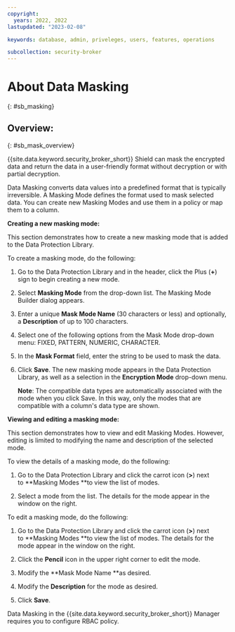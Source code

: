 ```yaml
---
copyright:
  years: 2022, 2022
lastupdated: "2023-02-08"

keywords: database, admin, priveleges, users, features, operations

subcollection: security-broker
---
```


# About Data Masking
{: #sb_masking}

## Overview:
{: #sb_mask_overview}

{{site.data.keyword.security_broker_short}} Shield can mask the encrypted data and return the data
in a user-friendly format without decryption or with partial decryption.

Data Masking converts data values into a predefined format that is
typically irreversible. A Masking Mode defines the format used to mask
selected data. You can create new Masking Modes and use them in a policy
or map them to a column.

**Creating a new masking mode:**

This section demonstrates how to create a new masking mode that is added
to the Data Protection Library. 

To create a masking mode, do the following:

1.  Go to the Data Protection Library and in the header, click the Plus
    (**+**) sign to begin creating a new mode.

2.  Select **Masking Mode** from the drop-down list. The Masking Mode
    Builder dialog appears.

3.  Enter a unique **Mask Mode Name** (30 characters or less) and
    optionally, a **Description** of up to 100 characters.

4.  Select one of the following options from the Mask Mode drop-down
    menu: FIXED, PATTERN, NUMERIC, CHARACTER.

5.  In the **Mask Format** field, enter the string to be used to mask
    the data. 

6.  Click **Save**. The new masking mode appears in the Data Protection
    Library, as well as a selection in the **Encryption Mode** drop-down
    menu.

    **Note**: The compatible data types are automatically associated
    with the mode when you click Save. In this way, only the modes that
    are compatible with a column's data type are shown. 

**Viewing and editing a masking mode:**

This section demonstrates how to view and edit Masking Modes. However,
editing is limited to modifying the name and description of the selected
mode. 

To view the details of a masking mode, do the following:

1.  Go to the Data Protection Library and click the carrot icon (**>**)
    next to **Masking Modes **to view the list of modes.

2.  Select a mode from the list. The details for the mode appear in the
    window on the right.

To edit a masking mode, do the following:

1.  Go to the Data Protection Library and click the carrot icon (**>**)
    next to **Masking Modes **to view the list of modes. The details for
    the mode appear in the window on the right.

2.  Click the **Pencil** icon in the upper right corner to edit the
    mode.

3.  Modify the **Mask Mode Name **as desired.

4.  Modify the **Description** for the mode as desired.

5.  Click **Save**.

Data Masking in the {{site.data.keyword.security_broker_short}} Manager requires you to configure RBAC policy.


